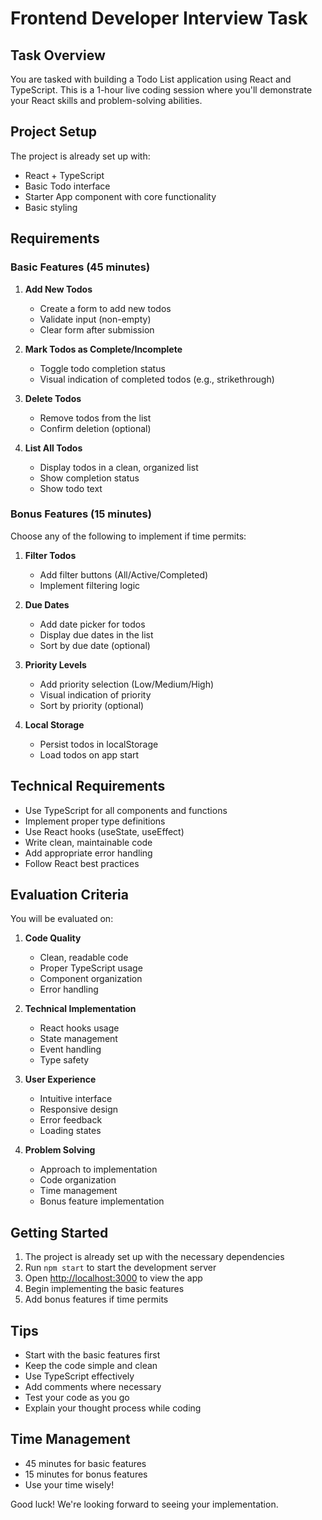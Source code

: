 # Frontend Developer Interview Task

## Task Overview
You are tasked with building a Todo List application using React and TypeScript. This is a 1-hour live coding session where you'll demonstrate your React skills and problem-solving abilities.

## Project Setup
The project is already set up with:
- React + TypeScript
- Basic Todo interface
- Starter App component with core functionality
- Basic styling

## Requirements

### Basic Features (45 minutes)
1. **Add New Todos**
   - Create a form to add new todos
   - Validate input (non-empty)
   - Clear form after submission

2. **Mark Todos as Complete/Incomplete**
   - Toggle todo completion status
   - Visual indication of completed todos (e.g., strikethrough)

3. **Delete Todos**
   - Remove todos from the list
   - Confirm deletion (optional)

4. **List All Todos**
   - Display todos in a clean, organized list
   - Show completion status
   - Show todo text

### Bonus Features (15 minutes)
Choose any of the following to implement if time permits:

1. **Filter Todos**
   - Add filter buttons (All/Active/Completed)
   - Implement filtering logic

2. **Due Dates**
   - Add date picker for todos
   - Display due dates in the list
   - Sort by due date (optional)

3. **Priority Levels**
   - Add priority selection (Low/Medium/High)
   - Visual indication of priority
   - Sort by priority (optional)

4. **Local Storage**
   - Persist todos in localStorage
   - Load todos on app start

## Technical Requirements
- Use TypeScript for all components and functions
- Implement proper type definitions
- Use React hooks (useState, useEffect)
- Write clean, maintainable code
- Add appropriate error handling
- Follow React best practices

## Evaluation Criteria
You will be evaluated on:

1. **Code Quality**
   - Clean, readable code
   - Proper TypeScript usage
   - Component organization
   - Error handling

2. **Technical Implementation**
   - React hooks usage
   - State management
   - Event handling
   - Type safety

3. **User Experience**
   - Intuitive interface
   - Responsive design
   - Error feedback
   - Loading states

4. **Problem Solving**
   - Approach to implementation
   - Code organization
   - Time management
   - Bonus feature implementation

## Getting Started
1. The project is already set up with the necessary dependencies
2. Run `npm start` to start the development server
3. Open [http://localhost:3000](http://localhost:3000) to view the app
4. Begin implementing the basic features
5. Add bonus features if time permits

## Tips
- Start with the basic features first
- Keep the code simple and clean
- Use TypeScript effectively
- Add comments where necessary
- Test your code as you go
- Explain your thought process while coding

## Time Management
- 45 minutes for basic features
- 15 minutes for bonus features
- Use your time wisely!

Good luck! We're looking forward to seeing your implementation. 